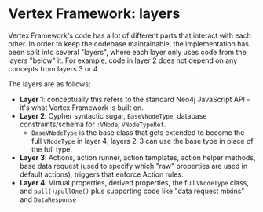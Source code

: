 # Vertex Framework: layers

Vertex Framework's code has a lot of different parts that interact with each other. In order to keep the codebase maintainable, the implementation has been split into several "layers", where each layer only uses code from the layers "below" it. For example, code in layer 2 does not depend on any concepts from layers 3 or 4.

The layers are as follows:

* **Layer 1**: conceptually this refers to the standard Neo4j JavaScript API - it's what Vertex Framework is built on.
* **Layer 2**: Cypher syntactic sugar, `BaseVNodeType`, database constraints/schema for `:VNode`, `VNodeTypeRef`.
  * `BaseVNodeType` is the base class that gets extended to become the full `VNodeType` in layer 4; layers 2-3 can use the base type in place of the full type.
* **Layer 3**: Actions, action runner, action templates, action helper methods, base data request (used to specify which "raw" properties are used in default actions), triggers that enforce Action rules.
* **Layer 4**: Virtual properties, derived properties, the full `VNodeType` class, and `pull()`/`pullOne()` plus supporting code like "data request mixins" and `DataResponse`
